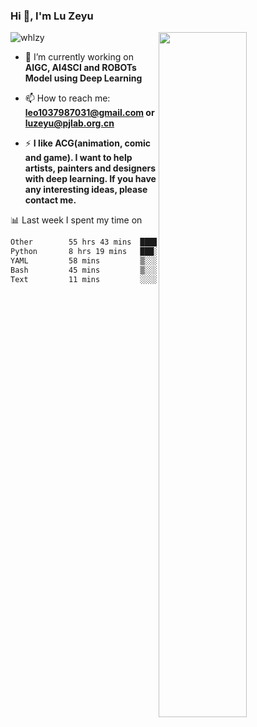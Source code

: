 ### Hi 👋, I'm Lu Zeyu

<img src="https://komarev.com/ghpvc/?username=whlzy&label=Profile%20views&color=0e75b6&style=flat" alt="whlzy" />
<img align="right" width="53%" src="https://github-readme-stats.vercel.app/api?username=whlzy&show_icons=true">

- 🔭 I’m currently working on **AIGC, AI4SCI and ROBOTs Model using Deep Learning**

- 📫 How to reach me: **leo1037987031@gmail.com or luzeyu@pjlab.org.cn**

- ⚡ **I like ACG(animation, comic and game). I want to help artists, painters and designers with deep learning. If you have any interesting ideas, please contact me.**

📊 Last week I spent my time on

<!--START_SECTION:waka-->

```txt
Other        55 hrs 43 mins  █████████████████████░░░░   83.87 %
Python       8 hrs 19 mins   ███░░░░░░░░░░░░░░░░░░░░░░   12.53 %
YAML         58 mins         ▒░░░░░░░░░░░░░░░░░░░░░░░░   01.47 %
Bash         45 mins         ▒░░░░░░░░░░░░░░░░░░░░░░░░   01.13 %
Text         11 mins         ░░░░░░░░░░░░░░░░░░░░░░░░░   00.30 %
```

<!--END_SECTION:waka-->

